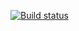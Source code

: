 [![Build status](https://ci.appveyor.com/api/projects/status/1y55efg32gw6l930?svg=true)](https://ci.appveyor.com/project/AnutkaB/api-ci)